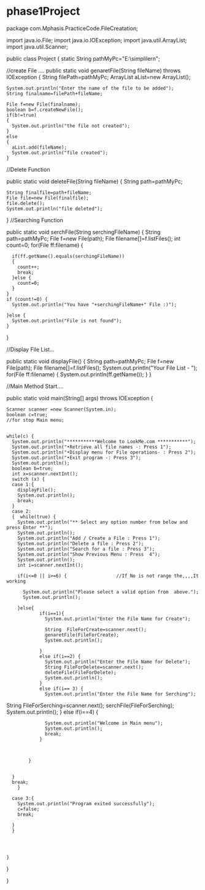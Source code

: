 # phase1Project
package com.Mphasis.PracticeCode.FileCreatation;

import java.io.File;
import java.io.IOException;
import java.util.ArrayList;
import java.util.Scanner;

public class Project {
  static  String pathMyPc="E:\simplilern\";
  
  //create File ....
  public static void genaretFile(String fileName) throws IOException 
  {
    String filePath=pathMyPc;
    ArrayList<String> aList=new ArrayList<String>();
    
    System.out.println("Enter the name of the file to be added");
    String finalname=filePath+fileName;
    
    File f=new File(finalname);
    boolean b=f.createNewFile();
    if(b!=true) 
    {
      System.out.println("the file not created");
    }
    else 
    {
      aList.add(fileName);
      System.out.println("file created");
    }
    
   
  //Delete Function
  
  public static void deleteFile(String fileName) {
    String path=pathMyPc;

    String finalfile=path+fileName;
    File file=new File(finalfile);
    file.delete();
    System.out.println("file deleted");
    
  }
  //Searching Function
  
  public static void serchFile(String serchingFileName) {
    String path=pathMyPc;
    File f=new File(path);
    File filename[]=f.listFiles();
    int count=0;
    for(File ff:filename) {
      
      if(ff.getName().equals(serchingFileName))
      {
        count++;
        break;
      }else {
        count=0;
      }
    }
    if (count!=0) {
      System.out.println("You have "+serchingFileName+" File :)");
      
    }else {
      System.out.println("File is not found");
    }
  }
  
  //Display File List...
  
  public  static void displayFile() {
    String path=pathMyPc;
    File f=new File(path);
    File filename[]=f.listFiles();
    System.out.println("Your File List - ");
    for(File ff:filename) {
      System.out.println(ff.getName());
    }
  }
  
  
  
  //Main Method Start....
  
  public static void main(String[] args) throws IOException {
    
    Scanner scanner =new Scanner(System.in);
    boolean c=true;
    //for stop Main menu;
    
    
    while(c) {
      System.out.println("***********Welcome to LookMe.com ***********");
      System.out.println("•Retrieve all file names -: Press 1");
      System.out.println("•Display menu for File operations- : Press 2");
      System.out.println("•Exit program -: Press 3");
      System.out.println();
      boolean b=true;
      int x=scanner.nextInt();
      switch (x) {
      case 1:{
        displayFile();
        System.out.println();
        break;
      }
      case 2: 
      {  while(true) {
        System.out.println("** Select any option number from below and press Enter **");
        System.out.println();
        System.out.println("Add / Create a File : Press 1");
        System.out.println("Delete a file : Press 2");
        System.out.println("Search for a file : Press 3");
        System.out.println("Show Previous Menu : Press  4");
        System.out.println();
        int i=scanner.nextInt();
        
        if(i<=0 || i>=6) {                  //If No is not range the,,,,It working
          
          System.out.println("Please select a valid option from  above.");
          System.out.println();
      
        }else{ 
                if(i==1){
                  System.out.println("Enter the File Name for Create");
                    
                  String  FileForCreate=scanner.next();
                  genaretFile(FileForCreate);
                  System.out.println();
                  
                }
                else if(i==2) {
                  System.out.println("Enter the File Name for Delete");
                  String FileForDelete=scanner.next();
                  deleteFile(FileForDelete);
                  System.out.println();
                }
                else if(i== 3) {
                  System.out.println("Enter the File Name for Serching");
String FileForSerching=scanner.next();
                  serchFile(FileForSerching);
                  System.out.println();
                }
                else if(i==4) {
                  
                  System.out.println("Welcome in Main menu");
                  System.out.println();
                  break;
                }
          
          
              
            }
            
            
      }
      break;
        }
      
      case 3:{
        System.out.println("Program exited successfully");
        c=false;
        break;
        
      }
      }
      
      
      
      
    }
    
  }

}
